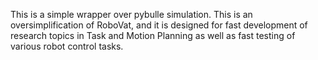 This is a simple wrapper over pybulle simulation. This is an
oversimplification of RoboVat, and it is designed for fast development
of research topics in Task and Motion Planning as well as fast testing
of various robot control tasks.


